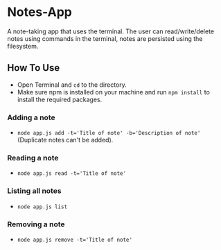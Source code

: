 # Notes-App
A note-taking app that uses the terminal. The user can read/write/delete notes using commands in the terminal, notes are persisted using the filesystem.

## How To Use
- Open Terminal and `cd` to the directory.
- Make sure npm is installed on your machine and run `npm install` to install the required packages.

### Adding a note
- `node app.js add -t='Title of note' -b='Description of note'`
(Duplicate notes can't be added).
### Reading a note
- `node app.js read -t='Title of note'`
### Listing all notes
- `node app.js list`
### Removing a note
- `node app.js remove -t='Title of note'`
